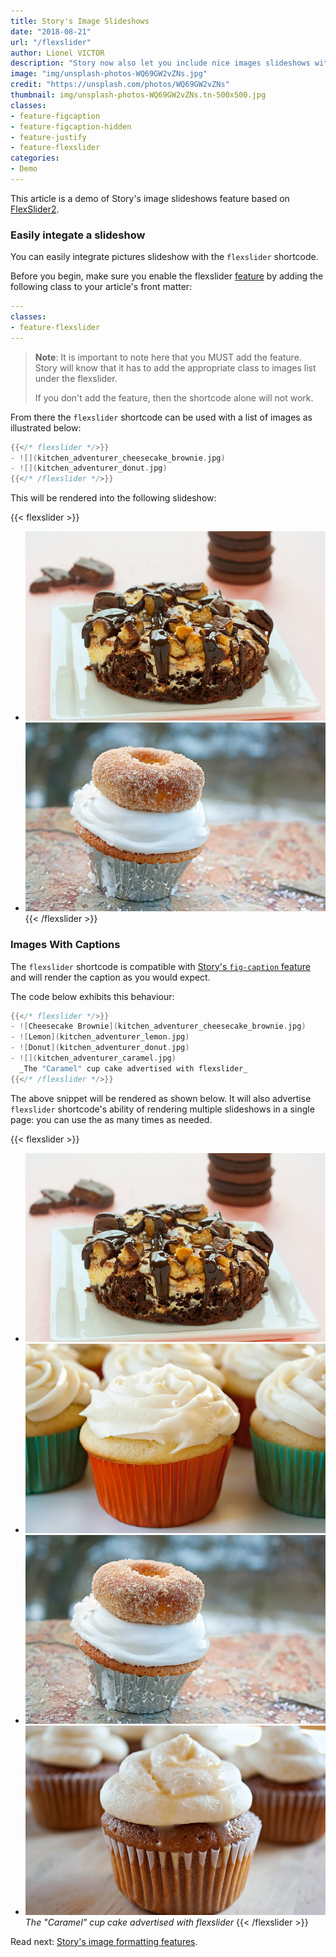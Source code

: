 ```yaml
---
title: Story's Image Slideshows
date: "2018-08-21"
url: "/flexslider"
author: Lionel VICTOR
description: "Story now also let you include nice images slideshows with FlexSlider"
image: "img/unsplash-photos-WQ69GW2vZNs.jpg"
credit: "https://unsplash.com/photos/WQ69GW2vZNs"
thumbnail: img/unsplash-photos-WQ69GW2vZNs.tn-500x500.jpg
classes:
- feature-figcaption
- feature-figcaption-hidden
- feature-justify
- feature-flexslider
categories:
- Demo
---
```

This article is a demo of Story's image slideshows feature based on
[FlexSlider2](http://flexslider.woothemes.com/).
<!--more-->

### Easily integate a slideshow
You can easily integrate pictures slideshow with the `flexslider` shortcode.

Before you begin, make sure you enable the flexslider [feature](/features) by
adding the following class to your article's front matter:

```yaml
---
classes:
- feature-flexslider
---
```

> **Note**:
> It is important to note here that you MUST add the feature. Story will
> know that it has to add the appropriate class to images list under the
> flexslider.
>
> If you don't add the feature, then the shortcode alone will not work.

From there the `flexslider` shortcode can be used with a list of images as
illustrated below:

```go
{{</* flexslider */>}}
- ![](kitchen_adventurer_cheesecake_brownie.jpg)
- ![](kitchen_adventurer_donut.jpg)
{{</* /flexslider */>}}
```

This will be rendered into the following slideshow:

{{< flexslider >}}
- ![](kitchen_adventurer_cheesecake_brownie.jpg)
- ![](kitchen_adventurer_donut.jpg)
{{< /flexslider >}}

### Images With Captions

The `flexslider` shortcode is compatible with [Story's `fig-caption` feature](/figures)
and will render the caption as you would expect.

The code below exhibits this behaviour:

```go
{{</* flexslider */>}}
- ![Cheesecake Brownie](kitchen_adventurer_cheesecake_brownie.jpg)
- ![Lemon](kitchen_adventurer_lemon.jpg)
- ![Donut](kitchen_adventurer_donut.jpg)
- ![](kitchen_adventurer_caramel.jpg)
  _The "Caramel" cup cake advertised with flexslider_
{{</* /flexslider */>}}
```

The above snippet will be rendered as shown below. It will also advertise
`flexslider` shortcode's ability of rendering multiple slideshows in a
single page: you can use the as many times as needed.

{{< flexslider >}}
- ![Cheesecake Brownie](kitchen_adventurer_cheesecake_brownie.jpg)
- ![Lemon](kitchen_adventurer_lemon.jpg)
- ![Donut](kitchen_adventurer_donut.jpg)
- ![](kitchen_adventurer_caramel.jpg)
  _The "Caramel" cup cake advertised with flexslider_
{{< /flexslider >}}

Read next: [Story's image formatting features](/images/).
